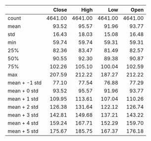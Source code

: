|               |   Close |    High |     Low |    Open |
|:--------------|--------:|--------:|--------:|--------:|
| count         | 4641.00 | 4641.00 | 4641.00 | 4641.00 |
| mean          |   93.52 |   95.57 |   91.96 |   93.77 |
| std           |   16.43 |   18.03 |   15.08 |   16.48 |
| min           |   59.74 |   59.74 |   59.31 |   59.31 |
| 25%           |   82.36 |   83.47 |   81.49 |   82.57 |
| 50%           |   90.55 |   92.30 |   89.38 |   90.87 |
| 75%           |  102.26 |  105.10 |  100.04 |  102.59 |
| max           |  207.59 |  212.22 |  187.27 |  212.22 |
| mean + -1 std |   77.10 |   77.54 |   76.88 |   77.29 |
| mean + 0 std  |   93.52 |   95.57 |   91.96 |   93.77 |
| mean + 1 std  |  109.95 |  113.61 |  107.04 |  110.26 |
| mean + 2 std  |  126.38 |  131.64 |  122.12 |  126.74 |
| mean + 3 std  |  142.81 |  149.68 |  137.21 |  143.22 |
| mean + 4 std  |  159.24 |  167.71 |  152.29 |  159.70 |
| mean + 5 std  |  175.67 |  185.75 |  167.37 |  176.18 |